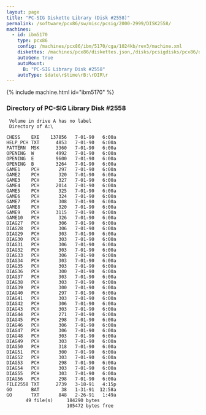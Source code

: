 ```yaml
---
layout: page
title: "PC-SIG Diskette Library (Disk #2558)"
permalink: /software/pcx86/sw/misc/pcsig/2000-2999/DISK2558/
machines:
  - id: ibm5170
    type: pcx86
    config: /machines/pcx86/ibm/5170/cga/1024kb/rev3/machine.xml
    diskettes: /machines/pcx86/diskettes.json,/disks/pcsigdisks/pcx86/diskettes.json
    autoGen: true
    autoMount:
      B: "PC-SIG Library Disk #2558"
    autoType: $date\r$time\rB:\rDIR\r
---
```


{% include machine.html id="ibm5170" %}

### Directory of PC-SIG Library Disk #2558

     Volume in drive A has no label
     Directory of A:\

    CHESS    EXE    137856   7-01-90   6:00a
    HELP_PCH TXT      4853   7-01-90   6:00a
    PATTERN  MSK      3360   7-01-90   6:00a
    OPENING  W        4992   7-01-90   6:00a
    OPENING  E        9600   7-01-90   6:00a
    OPENING  B        3264   7-01-90   6:00a
    GAME1    PCH       297   7-01-90   6:00a
    GAME2    PCH       320   7-01-90   6:00a
    GAME3    PCH       327   7-01-90   6:00a
    GAME4    PCH      2014   7-01-90   6:00a
    GAME5    PCH       325   7-01-90   6:00a
    GAME6    PCH       324   7-01-90   6:00a
    GAME7    PCH       308   7-01-90   6:00a
    GAME8    PCH       320   7-01-90   6:00a
    GAME9    PCH      3115   7-01-90   6:00a
    GAME10   PCH       326   7-01-90   6:00a
    DIAG27   PCH       306   7-01-90   6:00a
    DIAG28   PCH       306   7-01-90   6:00a
    DIAG29   PCH       303   7-01-90   6:00a
    DIAG30   PCH       303   7-01-90   6:00a
    DIAG31   PCH       306   7-01-90   6:00a
    DIAG32   PCH       303   7-01-90   6:00a
    DIAG33   PCH       306   7-01-90   6:00a
    DIAG34   PCH       303   7-01-90   6:00a
    DIAG35   PCH       303   7-01-90   6:00a
    DIAG36   PCH       300   7-01-90   6:00a
    DIAG37   PCH       303   7-01-90   6:00a
    DIAG38   PCH       303   7-01-90   6:00a
    DIAG39   PCH       300   7-01-90   6:00a
    DIAG40   PCH       297   7-01-90   6:00a
    DIAG41   PCH       303   7-01-90   6:00a
    DIAG42   PCH       306   7-01-90   6:00a
    DIAG43   PCH       303   7-01-90   6:00a
    DIAG44   PCH       271   7-01-90   6:00a
    DIAG45   PCH       298   7-01-90   6:00a
    DIAG46   PCH       306   7-01-90   6:00a
    DIAG47   PCH       306   7-01-90   6:00a
    DIAG48   PCH       303   7-01-90   6:00a
    DIAG49   PCH       303   7-01-90   6:00a
    DIAG50   PCH       318   7-01-90   6:00a
    DIAG51   PCH       300   7-01-90   6:00a
    DIAG52   PCH       303   7-01-90   6:00a
    DIAG53   PCH       298   7-01-90   6:00a
    DIAG54   PCH       303   7-01-90   6:00a
    DIAG55   PCH       303   7-01-90   6:00a
    DIAG56   PCH       298   7-01-90   6:00a
    FILE2558 TXT      2739   3-18-91   4:15p
    GO       BAT        38   1-31-91  12:58a
    GO       TXT       848   2-26-91   1:49a
           49 file(s)     184290 bytes
                          105472 bytes free
